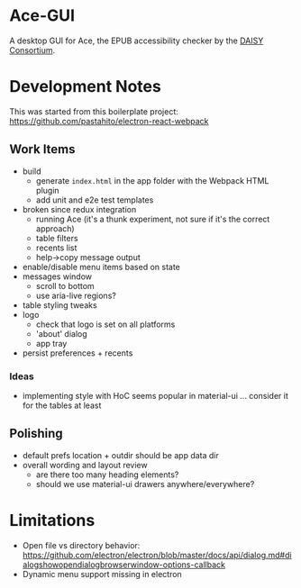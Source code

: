 # Ace-GUI

A desktop GUI for Ace, the EPUB accessibility checker by the [DAISY Consortium](daisy.org).

# Development Notes

This was started from this boilerplate project:
https://github.com/pastahito/electron-react-webpack

## Work Items

* build
  - generate `index.html` in the app folder with the Webpack HTML plugin
  - add unit and e2e test templates
* broken since redux integration
  - running Ace (it's a thunk experiment, not sure if it's the correct approach)
  - table filters
  - recents list
  - help->copy message output
* enable/disable menu items based on state
* messages window
  - scroll to bottom
  - use aria-live regions?
* table styling tweaks
* logo
  - check that logo is set on all platforms
  - 'about' dialog
  - app tray
* persist preferences + recents

### Ideas

* implementing style with HoC seems popular in material-ui ... consider it for the tables at least

## Polishing

* default prefs location + outdir should be app data dir
* overall wording and layout review
  - are there too many heading elements?
  - should we use material-ui drawers anywhere/everywhere?

# Limitations

* Open file vs directory behavior: https://github.com/electron/electron/blob/master/docs/api/dialog.md#dialogshowopendialogbrowserwindow-options-callback
* Dynamic menu support missing in electron
